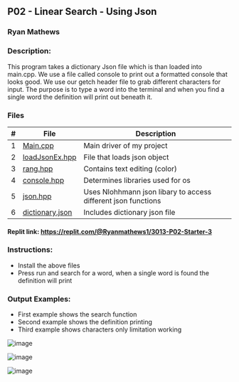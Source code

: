 ## P02 - Linear Search - Using Json
### Ryan Mathews
### Description:

This program takes a dictionary Json file which is than loaded into main.cpp. We use a file called console to print out a formatted console that looks good. We use our getch header file to grab different characters for input. The purpose is to type a word into the terminal and when you find a single word the definition will print out beneath it. 

### Files

|   #   | File             | Description                                        |
| :---: | ---------------- | -------------------------------------------------- |
|   1   | [Main.cpp ](main.cpp)    | Main driver of my project                          |
|   2   | [loadJsonEx.hpp](loadJsonEx.hpp)  | File that loads json object       |
|   3   | [rang.hpp](rang.hpp) | Contains text editing (color) |
|   4   | [console.hpp](console.hpp) | Determines libraries used for os |
|   5   | [json.hpp](json.hpp) | Uses Nlohhmann json libary to access different json functions |
|   6   | [dictionary.json](dictionary.json) | Includes dictionary json file | 

#### Replit link: https://replit.com/@Ryanmathews1/3013-P02-Starter-3

### Instructions: 

  * Install the above files
  * Press run and search for a word, when a single word is found the definition will print

### Output Examples: 

* First example shows the search function
* Second example shows the definition printing
* Third example shows characters only limitation working

![image](https://github.com/RyanM13/3013-Algorithms/assets/115082882/7904a55f-bf40-475b-9df0-d2965dffe694)

![image](https://github.com/RyanM13/3013-Algorithms/assets/115082882/34c76811-74ad-4169-a6f5-e6c993f0bc71)

![image](https://github.com/RyanM13/3013-Algorithms/assets/115082882/e6ad88a0-4c2d-476d-bbdc-571ac6538267)



